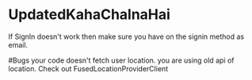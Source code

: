# UpdatedKahaChalnaHai

If SignIn doesn't work then make sure you have on the signin method as email.


#Bugs
your code doesn't fetch user location. you are using old api of location. Check out FusedLocationProviderClient
